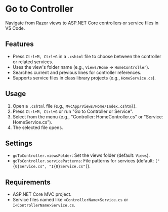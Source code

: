# Go to Controller

Navigate from Razor views to ASP.NET Core controllers or service files in VS Code.

## Features
- Press `Ctrl+M, Ctrl+G` in a `.cshtml` file to choose between the controller or related services.
- Uses the view's folder name (e.g., `Views/Home` → `HomeController`).
- Searches current and previous lines for controller references.
- Supports service files in class library projects (e.g., `HomeService.cs`).

## Usage
1. Open a `.cshtml` file (e.g., `MvcApp/Views/Home/Index.cshtml`).
2. Press `Ctrl+M, Ctrl+G` or run "Go to Controller or Service".
3. Select from the menu (e.g., "Controller: HomeController.cs" or "Service: HomeService.cs").
4. The selected file opens.

## Settings
- `goToController.viewsFolder`: Set the views folder (default: `Views`).
- `goToController.servicePatterns`: File patterns for services (default: `["{0}Service.cs", "I{0}Service.cs"]`).

## Requirements
- ASP.NET Core MVC project.
- Service files named like `<ControllerName>Service.cs` or `I<ControllerName>Service.cs`.